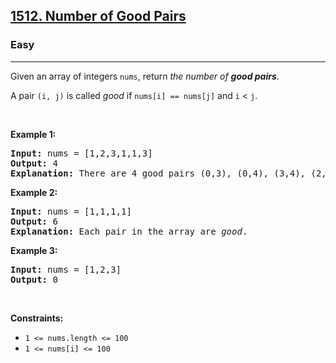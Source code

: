 <h2><a href="https://leetcode.com/problems/number-of-good-pairs/">1512. Number of Good Pairs</a></h2><h3>Easy</h3><hr><div data-immersive-translate-walked="4bdd796e-f888-40a4-92d1-14348d0bbe1e"><p data-immersive-translate-walked="4bdd796e-f888-40a4-92d1-14348d0bbe1e" data-immersive-translate-paragraph="1">Given an array of integers <code data-immersive-translate-walked="4bdd796e-f888-40a4-92d1-14348d0bbe1e">nums</code>, return <em data-immersive-translate-walked="4bdd796e-f888-40a4-92d1-14348d0bbe1e">the number of <strong data-immersive-translate-walked="4bdd796e-f888-40a4-92d1-14348d0bbe1e">good pairs</strong></em>.</p>

<p data-immersive-translate-walked="4bdd796e-f888-40a4-92d1-14348d0bbe1e" data-immersive-translate-paragraph="1">A pair <code data-immersive-translate-walked="4bdd796e-f888-40a4-92d1-14348d0bbe1e">(i, j)</code> is called <em data-immersive-translate-walked="4bdd796e-f888-40a4-92d1-14348d0bbe1e">good</em> if <code data-immersive-translate-walked="4bdd796e-f888-40a4-92d1-14348d0bbe1e">nums[i] == nums[j]</code> and <code data-immersive-translate-walked="4bdd796e-f888-40a4-92d1-14348d0bbe1e">i</code> &lt; <code data-immersive-translate-walked="4bdd796e-f888-40a4-92d1-14348d0bbe1e">j</code>.</p>

<p data-immersive-translate-walked="4bdd796e-f888-40a4-92d1-14348d0bbe1e">&nbsp;</p>
<p data-immersive-translate-walked="4bdd796e-f888-40a4-92d1-14348d0bbe1e"><strong class="example" data-immersive-translate-walked="4bdd796e-f888-40a4-92d1-14348d0bbe1e" data-immersive-translate-paragraph="1">Example 1:</strong></p>

<pre><strong>Input:</strong> nums = [1,2,3,1,1,3]
<strong>Output:</strong> 4
<strong>Explanation:</strong> There are 4 good pairs (0,3), (0,4), (3,4), (2,5) 0-indexed.
</pre>

<p data-immersive-translate-walked="4bdd796e-f888-40a4-92d1-14348d0bbe1e"><strong class="example" data-immersive-translate-walked="4bdd796e-f888-40a4-92d1-14348d0bbe1e" data-immersive-translate-paragraph="1">Example 2:</strong></p>

<pre><strong>Input:</strong> nums = [1,1,1,1]
<strong>Output:</strong> 6
<strong>Explanation:</strong> Each pair in the array are <em>good</em>.
</pre>

<p data-immersive-translate-walked="4bdd796e-f888-40a4-92d1-14348d0bbe1e"><strong class="example" data-immersive-translate-walked="4bdd796e-f888-40a4-92d1-14348d0bbe1e" data-immersive-translate-paragraph="1">Example 3:</strong></p>

<pre><strong>Input:</strong> nums = [1,2,3]
<strong>Output:</strong> 0
</pre>

<p data-immersive-translate-walked="4bdd796e-f888-40a4-92d1-14348d0bbe1e">&nbsp;</p>
<p data-immersive-translate-walked="4bdd796e-f888-40a4-92d1-14348d0bbe1e"><strong data-immersive-translate-walked="4bdd796e-f888-40a4-92d1-14348d0bbe1e" data-immersive-translate-paragraph="1">Constraints:</strong></p>

<ul data-immersive-translate-walked="4bdd796e-f888-40a4-92d1-14348d0bbe1e">
	<li data-immersive-translate-walked="4bdd796e-f888-40a4-92d1-14348d0bbe1e"><code data-immersive-translate-walked="4bdd796e-f888-40a4-92d1-14348d0bbe1e">1 &lt;= nums.length &lt;= 100</code></li>
	<li data-immersive-translate-walked="4bdd796e-f888-40a4-92d1-14348d0bbe1e"><code data-immersive-translate-walked="4bdd796e-f888-40a4-92d1-14348d0bbe1e">1 &lt;= nums[i] &lt;= 100</code></li>
</ul>
</div>
